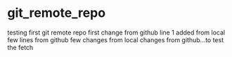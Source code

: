 # git_remote_repo
testing first git remote repo
first change from github
line 1 added from local
few lines from github
few changes from local
changes from github...to test the fetch
